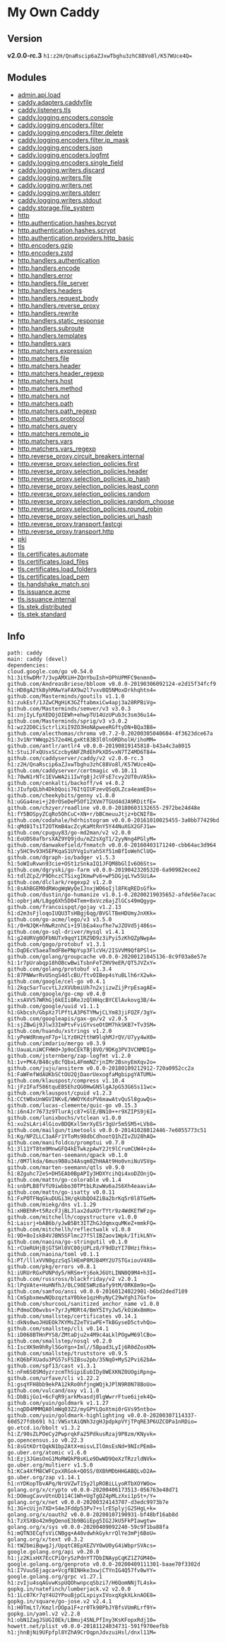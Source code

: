 # My Own Caddy
## Version
**v2.0.0-rc.3** `h1:z2H/QnaRscip6aZJxwTbghu3zhC88Vo8l/K57WUce4Q=`
## Modules
- [admin.api.load](https://caddyserver.com/docs/modules/admin.api.load)
- [caddy.adapters.caddyfile](https://caddyserver.com/docs/modules/caddy.adapters.caddyfile)
- [caddy.listeners.tls](https://caddyserver.com/docs/modules/caddy.listeners.tls)
- [caddy.logging.encoders.console](https://caddyserver.com/docs/modules/caddy.logging.encoders.console)
- [caddy.logging.encoders.filter](https://caddyserver.com/docs/modules/caddy.logging.encoders.filter)
- [caddy.logging.encoders.filter.delete](https://caddyserver.com/docs/modules/caddy.logging.encoders.filter.delete)
- [caddy.logging.encoders.filter.ip_mask](https://caddyserver.com/docs/modules/caddy.logging.encoders.filter.ip_mask)
- [caddy.logging.encoders.json](https://caddyserver.com/docs/modules/caddy.logging.encoders.json)
- [caddy.logging.encoders.logfmt](https://caddyserver.com/docs/modules/caddy.logging.encoders.logfmt)
- [caddy.logging.encoders.single_field](https://caddyserver.com/docs/modules/caddy.logging.encoders.single_field)
- [caddy.logging.writers.discard](https://caddyserver.com/docs/modules/caddy.logging.writers.discard)
- [caddy.logging.writers.file](https://caddyserver.com/docs/modules/caddy.logging.writers.file)
- [caddy.logging.writers.net](https://caddyserver.com/docs/modules/caddy.logging.writers.net)
- [caddy.logging.writers.stderr](https://caddyserver.com/docs/modules/caddy.logging.writers.stderr)
- [caddy.logging.writers.stdout](https://caddyserver.com/docs/modules/caddy.logging.writers.stdout)
- [caddy.storage.file_system](https://caddyserver.com/docs/modules/caddy.storage.file_system)
- [http](https://caddyserver.com/docs/modules/http)
- [http.authentication.hashes.bcrypt](https://caddyserver.com/docs/modules/http.authentication.hashes.bcrypt)
- [http.authentication.hashes.scrypt](https://caddyserver.com/docs/modules/http.authentication.hashes.scrypt)
- [http.authentication.providers.http_basic](https://caddyserver.com/docs/modules/http.authentication.providers.http_basic)
- [http.encoders.gzip](https://caddyserver.com/docs/modules/http.encoders.gzip)
- [http.encoders.zstd](https://caddyserver.com/docs/modules/http.encoders.zstd)
- [http.handlers.authentication](https://caddyserver.com/docs/modules/http.handlers.authentication)
- [http.handlers.encode](https://caddyserver.com/docs/modules/http.handlers.encode)
- [http.handlers.error](https://caddyserver.com/docs/modules/http.handlers.error)
- [http.handlers.file_server](https://caddyserver.com/docs/modules/http.handlers.file_server)
- [http.handlers.headers](https://caddyserver.com/docs/modules/http.handlers.headers)
- [http.handlers.request_body](https://caddyserver.com/docs/modules/http.handlers.request_body)
- [http.handlers.reverse_proxy](https://caddyserver.com/docs/modules/http.handlers.reverse_proxy)
- [http.handlers.rewrite](https://caddyserver.com/docs/modules/http.handlers.rewrite)
- [http.handlers.static_response](https://caddyserver.com/docs/modules/http.handlers.static_response)
- [http.handlers.subroute](https://caddyserver.com/docs/modules/http.handlers.subroute)
- [http.handlers.templates](https://caddyserver.com/docs/modules/http.handlers.templates)
- [http.handlers.vars](https://caddyserver.com/docs/modules/http.handlers.vars)
- [http.matchers.expression](https://caddyserver.com/docs/modules/http.matchers.expression)
- [http.matchers.file](https://caddyserver.com/docs/modules/http.matchers.file)
- [http.matchers.header](https://caddyserver.com/docs/modules/http.matchers.header)
- [http.matchers.header_regexp](https://caddyserver.com/docs/modules/http.matchers.header_regexp)
- [http.matchers.host](https://caddyserver.com/docs/modules/http.matchers.host)
- [http.matchers.method](https://caddyserver.com/docs/modules/http.matchers.method)
- [http.matchers.not](https://caddyserver.com/docs/modules/http.matchers.not)
- [http.matchers.path](https://caddyserver.com/docs/modules/http.matchers.path)
- [http.matchers.path_regexp](https://caddyserver.com/docs/modules/http.matchers.path_regexp)
- [http.matchers.protocol](https://caddyserver.com/docs/modules/http.matchers.protocol)
- [http.matchers.query](https://caddyserver.com/docs/modules/http.matchers.query)
- [http.matchers.remote_ip](https://caddyserver.com/docs/modules/http.matchers.remote_ip)
- [http.matchers.vars](https://caddyserver.com/docs/modules/http.matchers.vars)
- [http.matchers.vars_regexp](https://caddyserver.com/docs/modules/http.matchers.vars_regexp)
- [http.reverse_proxy.circuit_breakers.internal](https://caddyserver.com/docs/modules/http.reverse_proxy.circuit_breakers.internal)
- [http.reverse_proxy.selection_policies.first](https://caddyserver.com/docs/modules/http.reverse_proxy.selection_policies.first)
- [http.reverse_proxy.selection_policies.header](https://caddyserver.com/docs/modules/http.reverse_proxy.selection_policies.header)
- [http.reverse_proxy.selection_policies.ip_hash](https://caddyserver.com/docs/modules/http.reverse_proxy.selection_policies.ip_hash)
- [http.reverse_proxy.selection_policies.least_conn](https://caddyserver.com/docs/modules/http.reverse_proxy.selection_policies.least_conn)
- [http.reverse_proxy.selection_policies.random](https://caddyserver.com/docs/modules/http.reverse_proxy.selection_policies.random)
- [http.reverse_proxy.selection_policies.random_choose](https://caddyserver.com/docs/modules/http.reverse_proxy.selection_policies.random_choose)
- [http.reverse_proxy.selection_policies.round_robin](https://caddyserver.com/docs/modules/http.reverse_proxy.selection_policies.round_robin)
- [http.reverse_proxy.selection_policies.uri_hash](https://caddyserver.com/docs/modules/http.reverse_proxy.selection_policies.uri_hash)
- [http.reverse_proxy.transport.fastcgi](https://caddyserver.com/docs/modules/http.reverse_proxy.transport.fastcgi)
- [http.reverse_proxy.transport.http](https://caddyserver.com/docs/modules/http.reverse_proxy.transport.http)
- [pki](https://caddyserver.com/docs/modules/pki)
- [tls](https://caddyserver.com/docs/modules/tls)
- [tls.certificates.automate](https://caddyserver.com/docs/modules/tls.certificates.automate)
- [tls.certificates.load_files](https://caddyserver.com/docs/modules/tls.certificates.load_files)
- [tls.certificates.load_folders](https://caddyserver.com/docs/modules/tls.certificates.load_folders)
- [tls.certificates.load_pem](https://caddyserver.com/docs/modules/tls.certificates.load_pem)
- [tls.handshake_match.sni](https://caddyserver.com/docs/modules/tls.handshake_match.sni)
- [tls.issuance.acme](https://caddyserver.com/docs/modules/tls.issuance.acme)
- [tls.issuance.internal](https://caddyserver.com/docs/modules/tls.issuance.internal)
- [tls.stek.distributed](https://caddyserver.com/docs/modules/tls.stek.distributed)
- [tls.stek.standard](https://caddyserver.com/docs/modules/tls.stek.standard)
## Info
```text
path: caddy
main: caddy (devel) 
dependencies:
cloud.google.com/go v0.54.0 h1:3ithwDMr7/3vpAMXiH+ZQnYbuIsh+OPhUPMFC9enmn0=
github.com/AndreasBriese/bbloom v0.0.0-20190306092124-e2d15f34fcf9 h1:HD8gA2tkByhMAwYaFAX9w2l7vxvBQ5NMoxDrkhqhtn4=
github.com/Masterminds/goutils v1.1.0 h1:zukEsf/1JZwCMgHiK3GZftabmxiCw4apj3a28RPBiVg=
github.com/Masterminds/semver/v3 v3.0.3 h1:znjIyLfpXEDQjOIEWh+ehwpTU14UzUPub3c3sm36u14=
github.com/Masterminds/sprig/v3 v3.0.2 h1:wz22D0CiSctrliXiI9ZO3HoNApweeRGftyDN+BQa3B8=
github.com/alecthomas/chroma v0.7.2-0.20200305040604-4f3623dce67a h1:3v1NrYWWqp2S72e4HLgxKt83B3l0lnORDholH/ihoMM=
github.com/antlr/antlr4 v0.0.0-20190819145818-b43a4c3a8015 h1:StuiJFxQUsxSCzcby6NFZRdEhPkXD5vxN7TZ4MD6T84=
github.com/caddyserver/caddy/v2 v2.0.0-rc.3 h1:z2H/QnaRscip6aZJxwTbghu3zhC88Vo8l/K57WUce4Q=
github.com/caddyserver/certmagic v0.10.11 h1:70wN1rNTc1EVwWA2i1IwYg8jJcVFsE7cvy2UT0uVA5k=
github.com/cenkalti/backoff/v4 v4.0.2 h1:JIufpQLbh4DkbQoii76ItQIUFzevQSqOLZca4eamEDs=
github.com/cheekybits/genny v1.0.0 h1:uGGa4nei+j20rOSeDeP5Of12XVm7TGUd4dJA9RDitfE=
github.com/chzyer/readline v0.0.0-20180603132655-2972be24d48e h1:fY5BOSpyZCqRo5OhCuC+XN+r/bBCmeuuJtjz+bCNIf8=
github.com/codahale/hdrhistogram v0.0.0-20161010025455-3a0bb77429bd h1:qMd81Ts1T2OTKmB4acZcyKaMtRnY5Y44NuXGX2GFJ1w=
github.com/cpuguy83/go-md2man/v2 v2.0.0 h1:EoUDS0afbrsXAZ9YQ9jdu/mZ2sXgT1/2yyNng4PGlyM=
github.com/danwakefield/fnmatch v0.0.0-20160403171240-cbb64ac3d964 h1:y5HC9v93H5EPKqaS1UYVg1uYah5Xf51mBfIoWehClUQ=
github.com/dgraph-io/badger v1.5.3 h1:5oWIuRvwn93cie+OSt1zSnkaIQ1JFQM8bGlIv6O6Sts=
github.com/dgryski/go-farm v0.0.0-20190423205320-6a90982ecee2 h1:tdlZCpZ/P9DhczCTSixgIKmwPv6+wP5DGjqLYw5SUiA=
github.com/dlclark/regexp2 v1.2.0 h1:8sAhBGEM0dRWogWqWyQeIJnxjWO6oIjl8FKqREDsGfk=
github.com/dustin/go-humanize v1.0.1-0.20200219035652-afde56e7acac h1:opbrjaN/L8gg6Xh5D04Tem+8xVcz6ajZlGCs49mQgyg=
github.com/francoispqt/gojay v1.2.13 h1:d2m3sFjloqoIUQU3TsHBgj6qg/BVGlTBeHDUmyJnXKk=
github.com/go-acme/lego/v3 v3.5.0 h1:/0+NJQK+hNwRznhCi+19lbEa4xufhe7wJZOVd5j486s=
github.com/go-sql-driver/mysql v1.4.1 h1:g24URVg0OFbNUTx9qqY1IRZ9D9z3iPyi5zKhQZpNwpA=
github.com/gogo/protobuf v1.3.1 h1:DqDEcV5aeaTmdFBePNpYsp3FlcVH/2ISVVM9Qf8PSls=
github.com/golang/groupcache v0.0.0-20200121045136-8c9f03a8e57e h1:1r7pUrabqp18hOBcwBwiTsbnFeTZHV9eER/QT5JVZxY=
github.com/golang/protobuf v1.3.4 h1:87PNWwrRvUSnqS4dlcBU/ftvOIBep4sYuBLlh6rX2wk=
github.com/google/cel-go v0.4.1 h1:2kqc5arTucvtLJzXVUbmiUh7n2xjizwZijPrpEsagAE=
github.com/google/go-cmp v0.4.0 h1:xsAVV57WRhGj6kEIi8ReJzQlHHqcBYCElAvkovg3B/4=
github.com/google/uuid v1.1.1 h1:Gkbcsh/GbpXz7lPftLA3P6TYMwjCLYm83jiFQZF/3gY=
github.com/googleapis/gax-go/v2 v2.0.5 h1:sjZBwGj9Jlw33ImPtvFviGYvseOtDM7hkSKB7+Tv3SM=
github.com/huandu/xstrings v1.2.0 h1:yPeWdRnmynF7p+lLYz0H2tthW9lqhMJrQV/U7yy4wX0=
github.com/imdario/mergo v0.3.9 h1:UauaLniWCFHWd+Jp9oCEkTBj8VO/9DKg3PV3VCNMDIg=
github.com/jsternberg/zap-logfmt v1.2.0 h1:1v+PK4/B48cy8cfQbxL4FmmNZrjnIMr2BsnyEmXqv2o=
github.com/juju/ansiterm v0.0.0-20180109212912-720a0952cc2a h1:FaWFmfWdAUKbSCtOU2QjDaorUexogfaMgbipgYATUMU=
github.com/klauspost/compress v1.10.4 h1:jFzIFaf586tquEB5EhzQG0HwGNSlgAJpG53G6Ss11wc=
github.com/klauspost/cpuid v1.2.3 h1:CCtW0xUnWGVINKvE/WWOYKdsPV6mawAtvQuSl8guwQs=
github.com/lucas-clemente/quic-go v0.15.3 h1:i6n4Jr7673z9TlurAjc87+GlE/BN10++r9XZIPS9j6I=
github.com/lunixbochs/vtclean v1.0.0 h1:xu2sLAri4lGiovBDQKxl5mrXyESr3gUr5m5SM5+LVb8=
github.com/mailgun/timetools v0.0.0-20141028012446-7e6055773c51 h1:Kg/NPZLLC3aAFr1YToMs98dbCdhootQ1hZIvZU28hAQ=
github.com/manifoldco/promptui v0.7.0 h1:3l11YT8tm9MnwGFQ4kETwkzpAwY2Jt9lCrumCUW4+z4=
github.com/marten-seemann/qpack v0.1.0 h1:/0M7lkda/6mus9B8u34Asqm8ZhHAAt9Ho0vniNuVSVg=
github.com/marten-seemann/qtls v0.9.0 h1:8Zguhc72eS+DH5EAb0BpAPIy3HDXYcihQi4xoDZOnjQ=
github.com/mattn/go-colorable v0.1.4 h1:snbPLB8fVfU9iwbbo30TPtbLRzwWu6aJS6Xh4eaaviA=
github.com/mattn/go-isatty v0.0.11 h1:FxPOTFNqGkuDUGi3H/qkUbQO4ZiBa2brKq5r0l8TGeM=
github.com/miekg/dns v1.1.29 h1:xHBEhR+t5RzcFJjBLJlax2daXOrTYtr9z4WdKEfWFzg=
github.com/mitchellh/copystructure v1.0.0 h1:Laisrj+bAB6b/yJwB5Bt3ITZhGJdqmxquMKeZ+mmkFQ=
github.com/mitchellh/reflectwalk v1.0.0 h1:9D+8oIskB4VJBN5SFlmc27fSlIBZaov1Wpk/IfikLNY=
github.com/naoina/go-stringutil v0.1.0 h1:rCUeRUHjBjGTSHl0VC00jUPLz8/F9dDzYI70Hzifhks=
github.com/naoina/toml v0.1.1 h1:PT/lllxVVN0gzzSqSlHEmP8MJB4MY2U7STGxiouV4X8=
github.com/pkg/errors v0.8.1 h1:iURUrRGxPUNPdy5/HRSm+Yj6okJ6UtLINN0Q9M4+h3I=
github.com/russross/blackfriday/v2 v2.0.1 h1:lPqVAte+HuHNfhJ/0LC98ESWRz8afy9tM/0RK8m9o+Q=
github.com/samfoo/ansi v0.0.0-20160124022901-b6bd2ded7189 h1:CmSpbxmewNQbzqztaY0bke1qzHhyNyC29wYgh17Gxfo=
github.com/shurcooL/sanitized_anchor_name v1.0.0 h1:PdmoCO6wvbs+7yrJyMORt4/BmY5IYyJwS/kOiWx8mHo=
github.com/smallstep/certificates v0.14.1 h1:dkNs0woJHUEOk7KYMsZ2eTViwPE+TkBGyseD5ctvhQo=
github.com/smallstep/cli v0.14.1 h1:iD068BTHnPYS8/ZMtaDju2x4M9c4aLklPOgwM69lCBo=
github.com/smallstep/nosql v0.2.0 h1:IscXK9m9hRyl5GoYgn+Iml//5Bpad3LyIj6R0dZosKM=
github.com/smallstep/truststore v0.9.5 h1:KQ6bFXUadu3PG57sFSIBsu2pb/35NqO+MyS2Pvi62bA=
github.com/spf13/cast v1.3.1 h1:nFm6S0SMdyzrzcmThSipiEubIDy8WEXKNZ0UOgiRpng=
github.com/urfave/cli v1.22.2 h1:gsqYFH8bb9ekPA12kRo0hfjngWQjkJPlN9R0N78BoUo=
github.com/vulcand/oxy v1.1.0 h1:DbBijGo1+6cFqR9jarkMxasdj0lgWwrrFtue6ijek4Q=
github.com/yuin/goldmark v1.1.27 h1:nqDD4MMMQA0lmWq03Z2/myGPYLQoXtmi0rGVs95ntbo=
github.com/yuin/goldmark-highlighting v0.0.0-20200307114337-60d527fdb691 h1:VWSxtAiQNh3zgHJpdpkpVYjTPqRE3P6UZCOPa1nRDio=
go.etcd.io/bbolt v1.3.2 h1:Z/90sZLPOeCy2PwprqkFa25PdkusRzaj9P8zm/KNyvk=
go.opencensus.io v0.22.3 h1:8sGtKOrtQqkN1bp2AtX+misvLIlOmsEsNd+9NIcPEm8=
go.uber.org/atomic v1.6.0 h1:Ezj3JGmsOnG1MoRWQkPBsKLe9DwWD9QeXzTRzzldNVk=
go.uber.org/multierr v1.5.0 h1:KCa4XfM8CWFCpxXRGok+Q0SS/0XBhMDbHHGABQLvD2A=
go.uber.org/zap v1.14.1 h1:nYDKopTbvAPq/NrUVZwT15y2lpROBiLLyoRTbXOYWOo=
golang.org/x/crypto v0.0.0-20200406173513-056763e48d71 h1:DOmugCavvUtnUD114C1Wh+UgTgQZ4pMLzXxi1pSt+/Y=
golang.org/x/net v0.0.0-20200324143707-d3edc9973b7e h1:3G+cUijn7XD+S4eJFddp53Pv7+slrESplyjG25HgL+k=
golang.org/x/oauth2 v0.0.0-20200107190931-bf48bf16ab8d h1:TzXSXBo42m9gQenoE3b9BGiEpg5IG2JkU5FkPIawgtw=
golang.org/x/sys v0.0.0-20200409092240-59c9f1ba88fa h1:mQTN3ECqfsViCNBgq+A40vdwhkGykrrQlYe3mPj6BoU=
golang.org/x/text v0.3.2 h1:tW2bmiBqwgJj/UpqtC8EpXEZVYOwU0yG4iWbprSVAcs=
google.golang.org/api v0.20.0 h1:jz2KixHX7EcCPiQrySzPdnYT7DbINAypCqKZ1Z7GM40=
google.golang.org/genproto v0.0.0-20200409111301-baae70f3302d h1:I7Vuu5Ejagca+VcgfBINHke3xwjCTYnIG4Q57fv0wYY=
google.golang.org/grpc v1.27.1 h1:zvIju4sqAGvwKspUQOhwnpcqSbzi7/H6QomNNjTL4sk=
gopkg.in/natefinch/lumberjack.v2 v2.0.0 h1:1Lc07Kr7qY4U2YPouBjpCLxpiyxIVoxqXgkXLknAOE8=
gopkg.in/square/go-jose.v2 v2.4.1 h1:H0TmLt7/KmzlrDOpa1F+zr0Tk90PbJYBfsVUmRLrf9Y=
gopkg.in/yaml.v2 v2.2.8 h1:obN1ZagJSUGI0Ek/LBmuj4SNLPfIny3KsKFopxRdj10=
howett.net/plist v0.0.0-20181124034731-591f970eefbb h1:jhnBjNi9UFpfpl8YZhA9CrOqpnJdvzuiHsl/dnxl11M=
```
